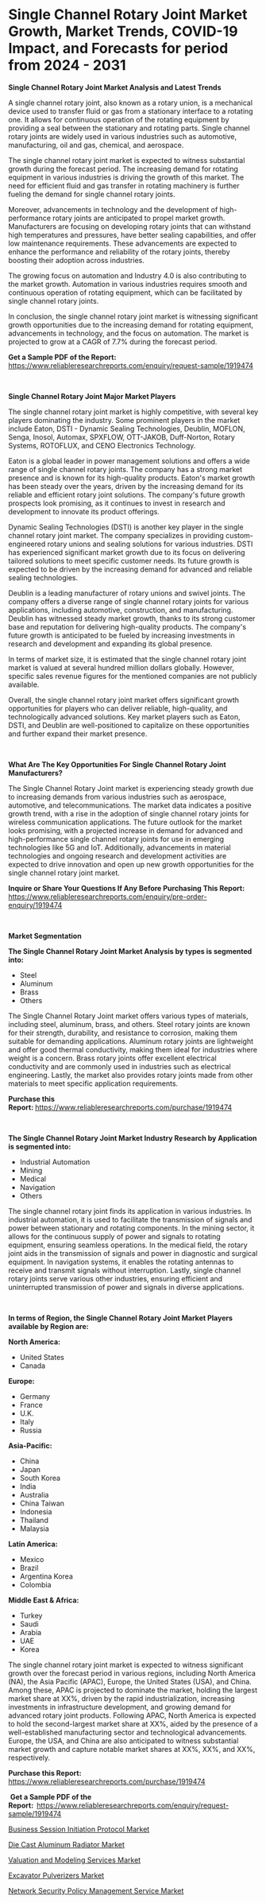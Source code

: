 <p><h1>Single Channel Rotary Joint Market Growth, Market Trends, COVID-19 Impact, and Forecasts for period from 2024 - 2031</h1></p><p><strong>Single Channel Rotary Joint Market Analysis and Latest Trends</strong></p>
<p><p>A single channel rotary joint, also known as a rotary union, is a mechanical device used to transfer fluid or gas from a stationary interface to a rotating one. It allows for continuous operation of the rotating equipment by providing a seal between the stationary and rotating parts. Single channel rotary joints are widely used in various industries such as automotive, manufacturing, oil and gas, chemical, and aerospace.</p><p>The single channel rotary joint market is expected to witness substantial growth during the forecast period. The increasing demand for rotating equipment in various industries is driving the growth of this market. The need for efficient fluid and gas transfer in rotating machinery is further fueling the demand for single channel rotary joints.</p><p>Moreover, advancements in technology and the development of high-performance rotary joints are anticipated to propel market growth. Manufacturers are focusing on developing rotary joints that can withstand high temperatures and pressures, have better sealing capabilities, and offer low maintenance requirements. These advancements are expected to enhance the performance and reliability of the rotary joints, thereby boosting their adoption across industries.</p><p>The growing focus on automation and Industry 4.0 is also contributing to the market growth. Automation in various industries requires smooth and continuous operation of rotating equipment, which can be facilitated by single channel rotary joints.</p><p>In conclusion, the single channel rotary joint market is witnessing significant growth opportunities due to the increasing demand for rotating equipment, advancements in technology, and the focus on automation. The market is projected to grow at a CAGR of 7.7% during the forecast period.</p></p>
<p><strong>Get a Sample PDF of the Report:&nbsp;</strong> <a href="https://www.reliableresearchreports.com/enquiry/request-sample/1919474">https://www.reliableresearchreports.com/enquiry/request-sample/1919474</a></p>
<p>&nbsp;</p>
<p><strong>Single Channel Rotary Joint Major Market Players</strong></p>
<p><p>The single channel rotary joint market is highly competitive, with several key players dominating the industry. Some prominent players in the market include Eaton, DSTI - Dynamic Sealing Technologies, Deublin, MOFLON, Senga, Inosol, Automax, SPXFLOW, OTT-JAKOB, Duff-Norton, Rotary Systems, ROTOFLUX, and CENO Electronics Technology.</p><p>Eaton is a global leader in power management solutions and offers a wide range of single channel rotary joints. The company has a strong market presence and is known for its high-quality products. Eaton's market growth has been steady over the years, driven by the increasing demand for its reliable and efficient rotary joint solutions. The company's future growth prospects look promising, as it continues to invest in research and development to innovate its product offerings.</p><p>Dynamic Sealing Technologies (DSTI) is another key player in the single channel rotary joint market. The company specializes in providing custom-engineered rotary unions and sealing solutions for various industries. DSTI has experienced significant market growth due to its focus on delivering tailored solutions to meet specific customer needs. Its future growth is expected to be driven by the increasing demand for advanced and reliable sealing technologies.</p><p>Deublin is a leading manufacturer of rotary unions and swivel joints. The company offers a diverse range of single channel rotary joints for various applications, including automotive, construction, and manufacturing. Deublin has witnessed steady market growth, thanks to its strong customer base and reputation for delivering high-quality products. The company's future growth is anticipated to be fueled by increasing investments in research and development and expanding its global presence.</p><p>In terms of market size, it is estimated that the single channel rotary joint market is valued at several hundred million dollars globally. However, specific sales revenue figures for the mentioned companies are not publicly available.</p><p>Overall, the single channel rotary joint market offers significant growth opportunities for players who can deliver reliable, high-quality, and technologically advanced solutions. Key market players such as Eaton, DSTI, and Deublin are well-positioned to capitalize on these opportunities and further expand their market presence.</p></p>
<p>&nbsp;</p>
<p><strong>What Are The Key Opportunities For Single Channel Rotary Joint Manufacturers?</strong></p>
<p><p>The Single Channel Rotary Joint market is experiencing steady growth due to increasing demands from various industries such as aerospace, automotive, and telecommunications. The market data indicates a positive growth trend, with a rise in the adoption of single channel rotary joints for wireless communication applications. The future outlook for the market looks promising, with a projected increase in demand for advanced and high-performance single channel rotary joints for use in emerging technologies like 5G and IoT. Additionally, advancements in material technologies and ongoing research and development activities are expected to drive innovation and open up new growth opportunities for the single channel rotary joint market.</p></p>
<p><strong>Inquire or Share Your Questions If Any Before Purchasing This Report:</strong> <a href="https://www.reliableresearchreports.com/enquiry/pre-order-enquiry/1919474">https://www.reliableresearchreports.com/enquiry/pre-order-enquiry/1919474</a></p>
<p>&nbsp;</p>
<p><strong>Market Segmentation</strong></p>
<p><strong>The Single Channel Rotary Joint Market Analysis by types is segmented into:</strong></p>
<p><ul><li>Steel</li><li>Aluminum</li><li>Brass</li><li>Others</li></ul></p>
<p><p>The Single Channel Rotary Joint market offers various types of materials, including steel, aluminum, brass, and others. Steel rotary joints are known for their strength, durability, and resistance to corrosion, making them suitable for demanding applications. Aluminum rotary joints are lightweight and offer good thermal conductivity, making them ideal for industries where weight is a concern. Brass rotary joints offer excellent electrical conductivity and are commonly used in industries such as electrical engineering. Lastly, the market also provides rotary joints made from other materials to meet specific application requirements.</p></p>
<p><strong>Purchase this Report:&nbsp;</strong><a href="https://www.reliableresearchreports.com/purchase/1919474">https://www.reliableresearchreports.com/purchase/1919474</a></p>
<p>&nbsp;</p>
<p><strong>The Single Channel Rotary Joint Market Industry Research by Application is segmented into:</strong></p>
<p><ul><li>Industrial Automation</li><li>Mining</li><li>Medical</li><li>Navigation</li><li>Others</li></ul></p>
<p><p>The single channel rotary joint finds its application in various industries. In industrial automation, it is used to facilitate the transmission of signals and power between stationary and rotating components. In the mining sector, it allows for the continuous supply of power and signals to rotating equipment, ensuring seamless operations. In the medical field, the rotary joint aids in the transmission of signals and power in diagnostic and surgical equipment. In navigation systems, it enables the rotating antennas to receive and transmit signals without interruption. Lastly, single channel rotary joints serve various other industries, ensuring efficient and uninterrupted transmission of power and signals in diverse applications.</p></p>
<p>&nbsp;</p>
<p><strong>In terms of Region, the Single Channel Rotary Joint Market Players available by Region are:</strong></p>
<p>
    <p> <strong> North America: </strong>
        <ul>
            <li>United States</li>
            <li>Canada</li>
        </ul>
        </p> 
    <p> <strong> Europe: </strong>
        <ul>
            <li>Germany</li>
            <li>France</li>
            <li>U.K.</li>
            <li>Italy</li>
            <li>Russia</li>
        </ul>
        </p> 
    <p> <strong> Asia-Pacific: </strong>
        <ul>
            <li>China</li>
            <li>Japan</li>
            <li>South Korea</li>
            <li>India</li>
            <li>Australia</li>
            <li>China Taiwan</li>
            <li>Indonesia</li>
            <li>Thailand</li>
            <li>Malaysia</li>
        </ul>
        </p> 
    <p> <strong> Latin America: </strong>
        <ul>
            <li>Mexico</li>
            <li>Brazil</li>
            <li>Argentina Korea</li>
            <li>Colombia</li>
        </ul>
        </p> 
    <p> <strong> Middle East & Africa: </strong>
        <ul>
            <li>Turkey</li>
            <li>Saudi</li>
            <li>Arabia</li>
            <li>UAE</li>
            <li>Korea</li>
        </ul>
    </p>
    </p>
<p><p>The single channel rotary joint market is expected to witness significant growth over the forecast period in various regions, including North America (NA), the Asia Pacific (APAC), Europe, the United States (USA), and China. Among these, APAC is projected to dominate the market, holding the largest market share at XX%, driven by the rapid industrialization, increasing investments in infrastructure development, and growing demand for advanced rotary joint products. Following APAC, North America is expected to hold the second-largest market share at XX%, aided by the presence of a well-established manufacturing sector and technological advancements. Europe, the USA, and China are also anticipated to witness substantial market growth and capture notable market shares at XX%, XX%, and XX%, respectively.</p></p>
<p><strong>Purchase this Report: </strong><a href="https://www.reliableresearchreports.com/purchase/1919474">https://www.reliableresearchreports.com/purchase/1919474</a></p>
<p>&nbsp;<strong>Get a Sample PDF of the Report:&nbsp;&nbsp;</strong><a href="https://www.reliableresearchreports.com/enquiry/request-sample/1919474">https://www.reliableresearchreports.com/enquiry/request-sample/1919474</a></p>
<p><strong></strong></p>
<p><p><a href="https://medium.com/@arnisaleka1951/business-session-initiation-protocol-market-share-evolution-and-market-growth-trends-2023-2030-fe87d33b1647">Business Session Initiation Protocol Market</a></p><p><a href="https://github.com/abbypearson7765/Market-Research-Report-List-2/blob/main/die-cast-aluminum-radiator-market.md">Die Cast Aluminum Radiator Market</a></p><p><a href="https://medium.com/@arnisaleka1951/valuation-and-modeling-services-market-share-evolution-and-market-growth-trends-2023-2030-4007b1d7d8c7">Valuation and Modeling Services Market</a></p><p><a href="https://github.com/grishafomin4852/Market-Research-Report-List-2/blob/main/excavator-pulverizers-market.md">Excavator Pulverizers Market</a></p><p><a href="https://medium.com/@arnisaleka1951/network-security-policy-management-service-market-trends-and-market-analysis-forecasted-for-period-872d0299aac4">Network Security Policy Management Service Market</a></p></p>